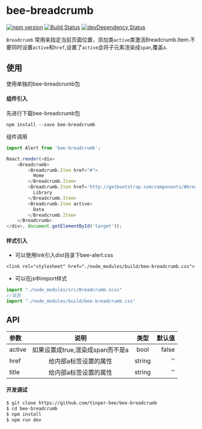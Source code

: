 # bee-breadcrumb
[![npm version](https://img.shields.io/npm/v/bee-breadcrumb.svg)](https://www.npmjs.com/package/bee-breadcrumb)
[![Build Status](https://img.shields.io/travis/tinper-bee/generator-tinper-bee/master.svg)](https://travis-ci.org/tinper-bee/bee-breadcrumb)
[![devDependency Status](https://img.shields.io/david/dev/tinper-bee/bee-breadcrumb.svg)](https://david-dm.org/tinper-bee/bee-breadcrumb#info=devDependencies)

`Breadcrumb` 常用来指定当前页面位置，添加类`active`类激活Breadcrumb.Item.不要同时设置`active`和`href`,设置了`active`会将子元素渲染成`span`,覆盖`a`.

## 使用

使用单独的bee-breadcrumb包
#### 组件引入
先进行下载bee-breadcrumb包

```
npm install --save bee-breadcrumb
```
组件调用
```js
import Alert from 'bee-breadcrumb';

React.render(<div>
    <Breadcrumb>
	    <Breadcrumb.Item href="#">
	      Home
	    </Breadcrumb.Item>
	    <Breadcrumb.Item href='http://getbootstrap.com/components/#breadcrumbs'>
	      Library
	    </Breadcrumb.Item>
	    <Breadcrumb.Item active>
	      Data
	    </Breadcrumb.Item>
	</Breadcrumb>
</div>, document.getElementById('target'));

```
#### 样式引入
- 可以使用link引入dist目录下bee-alert.css
```
<link rel="stylesheet" href="./node_modules/build/bee-breadcrumb.css">
```
- 可以在js中import样式
```js
import "./node_modules/src/Breadcrumb.scss"
//或是
import "./node_modules/build/bee-breadcrumb.css"
```




## API

|参数|说明|类型|默认值|
|:--|:---:|:--:|---:|
|active|如果设置成true,渲染成span而不是a|bool|false|
|href|给内部a标签设置的属性|string|''|
|title|给内部a标签设置的属性|string|''|

#### 开发调试

```sh
$ git clone https://github.com/tinper-bee/bee-breadcrumb
$ cd bee-breadcrumb
$ npm install
$ npm run dev
```
